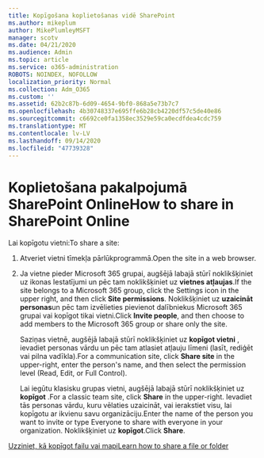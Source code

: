```yaml
---
title: Kopīgošana koplietošanas vidē SharePoint
ms.author: mikeplum
author: MikePlumleyMSFT
manager: scotv
ms.date: 04/21/2020
ms.audience: Admin
ms.topic: article
ms.service: o365-administration
ROBOTS: NOINDEX, NOFOLLOW
localization_priority: Normal
ms.collection: Adm_O365
ms.custom: ''
ms.assetid: 62b2c87b-6d09-4654-9bf0-868a5e73b7c7
ms.openlocfilehash: 4b30748337e695ffe6b28cb4220df57c5de40e86
ms.sourcegitcommit: c6692ce0fa1358ec3529e59ca0ecdfdea4cdc759
ms.translationtype: MT
ms.contentlocale: lv-LV
ms.lasthandoff: 09/14/2020
ms.locfileid: "47739328"
---
```

# <a name="how-to-share-in-sharepoint-online"></a><span data-ttu-id="54389-102">Koplietošana pakalpojumā SharePoint Online</span><span class="sxs-lookup"><span data-stu-id="54389-102">How to share in SharePoint Online</span></span>

<span data-ttu-id="54389-103">Lai kopīgotu vietni:</span><span class="sxs-lookup"><span data-stu-id="54389-103">To share a site:</span></span>
  
1. <span data-ttu-id="54389-104">Atveriet vietni tīmekļa pārlūkprogrammā.</span><span class="sxs-lookup"><span data-stu-id="54389-104">Open the site in a web browser.</span></span>
    
2. <span data-ttu-id="54389-105">Ja vietne pieder Microsoft 365 grupai, augšējā labajā stūrī noklikšķiniet uz ikonas Iestatījumi un pēc tam noklikšķiniet uz **vietnes atļaujas**.</span><span class="sxs-lookup"><span data-stu-id="54389-105">If the site belongs to a Microsoft 365 group, click the Settings icon in the upper right, and then click **Site permissions**.</span></span> <span data-ttu-id="54389-106">Noklikšķiniet uz **uzaicināt personas**un pēc tam izvēlieties pievienot dalībniekus Microsoft 365 grupai vai kopīgot tikai vietni.</span><span class="sxs-lookup"><span data-stu-id="54389-106">Click **Invite people**, and then choose to add members to the Microsoft 365 group or share only the site.</span></span> 
    
    <span data-ttu-id="54389-107">Saziņas vietnē, augšējā labajā stūrī noklikšķiniet uz **kopīgot vietni** , ievadiet personas vārdu un pēc tam atlasiet atļauju līmeni (lasīt, rediģēt vai pilna vadīkla).</span><span class="sxs-lookup"><span data-stu-id="54389-107">For a communication site, click **Share site** in the upper-right, enter the person's name, and then select the permission level (Read, Edit, or Full Control).</span></span> 
    
    <span data-ttu-id="54389-108">Lai iegūtu klasisku grupas vietni, augšējā labajā stūrī noklikšķiniet uz **kopīgot** .</span><span class="sxs-lookup"><span data-stu-id="54389-108">For a classic team site, click **Share** in the upper-right.</span></span> <span data-ttu-id="54389-109">Ievadiet tās personas vārdu, kuru vēlaties uzaicināt, vai ierakstiet visu, lai kopīgotu ar ikvienu savu organizāciju.</span><span class="sxs-lookup"><span data-stu-id="54389-109">Enter the name of the person you want to invite or type Everyone to share with everyone in your organization.</span></span> <span data-ttu-id="54389-110">Noklikšķiniet uz **kopīgot**.</span><span class="sxs-lookup"><span data-stu-id="54389-110">Click **Share**.</span></span>
    
[<span data-ttu-id="54389-111">Uzziniet, kā kopīgot failu vai mapi</span><span class="sxs-lookup"><span data-stu-id="54389-111">Learn how to share a file or folder</span></span>](https://go.microsoft.com/fwlink/?linkid=511430)
  

